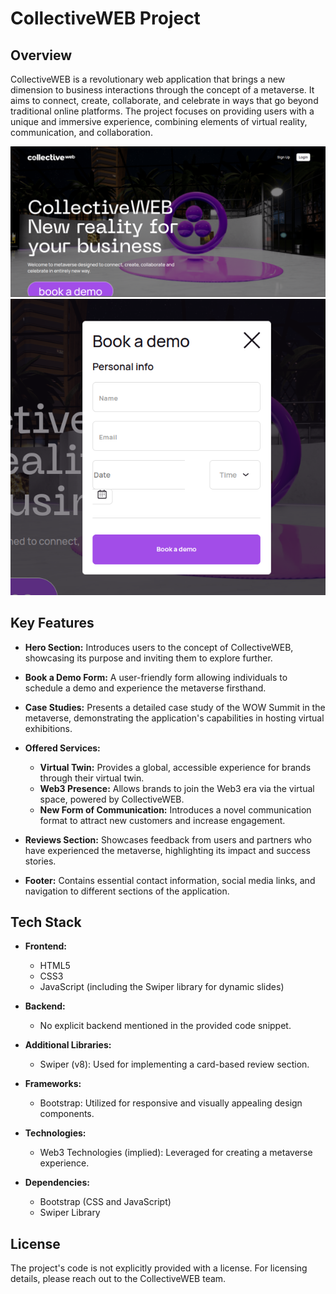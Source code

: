 # CollectiveWEB Project

## Overview

CollectiveWEB is a revolutionary web application that brings a new dimension to business interactions through the concept of a metaverse. It aims to connect, create, collaborate, and celebrate in ways that go beyond traditional online platforms. The project focuses on providing users with a unique and immersive experience, combining elements of virtual reality, communication, and collaboration.

<img src="./readmeSrc/mainPage.png" alt="mainPage" />
<img src="./readmeSrc/modalWindow.png" alt="modalWindow" />

## Key Features

- **Hero Section:** Introduces users to the concept of CollectiveWEB, showcasing its purpose and inviting them to explore further.

- **Book a Demo Form:** A user-friendly form allowing individuals to schedule a demo and experience the metaverse firsthand.

- **Case Studies:** Presents a detailed case study of the WOW Summit in the metaverse, demonstrating the application's capabilities in hosting virtual exhibitions.

- **Offered Services:**

  - **Virtual Twin:** Provides a global, accessible experience for brands through their virtual twin.
  - **Web3 Presence:** Allows brands to join the Web3 era via the virtual space, powered by CollectiveWEB.
  - **New Form of Communication:** Introduces a novel communication format to attract new customers and increase engagement.

- **Reviews Section:** Showcases feedback from users and partners who have experienced the metaverse, highlighting its impact and success stories.

- **Footer:** Contains essential contact information, social media links, and navigation to different sections of the application.

## Tech Stack

- **Frontend:**

  - HTML5
  - CSS3
  - JavaScript (including the Swiper library for dynamic slides)

- **Backend:**

  - No explicit backend mentioned in the provided code snippet.

- **Additional Libraries:**

  - Swiper (v8): Used for implementing a card-based review section.

- **Frameworks:**
  - Bootstrap: Utilized for responsive and visually appealing design components.
- **Technologies:**

  - Web3 Technologies (implied): Leveraged for creating a metaverse experience.

- **Dependencies:**
  - Bootstrap (CSS and JavaScript)
  - Swiper Library

## License

The project's code is not explicitly provided with a license. For licensing details, please reach out to the CollectiveWEB team.
